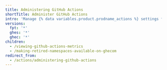 ```yaml
---
title: Administering GitHub Actions
shortTitle: Administer GitHub Actions
intro: 'Manage {% data variables.product.prodname_actions %} settings for your organization or enterprise.'
versions:
  fpt: '*'
  ghes: '*'
  ghec: '*'
children:
  - /viewing-github-actions-metrics
  - /making-retired-namespaces-available-on-ghecom
redirect_from:
  - /actions/administering-github-actions
---
```


